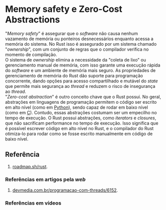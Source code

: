 # Memory safety e Zero-Cost Abstractions

"_Memory safety_" é assegurar que o _software_ não causa nenhum vazamento de memória ou ponteiros desnecessários enquanto acessa a memória do sistema. No Rust isso é assegurado por um sistema chamado "_ownership_", com um conjunto de regras que o compilador verifica no momento de compilação.  
O sistema de _ownership_ elimina a necessidade da "coleta de lixo" ou gerenciamento manual de memória, com isso garante uma execução rápida do _software_ e um ambiente de memória mais seguro. As propriedades de gerenciamento de memória do Rust dão suporte para programação concorrente, dando opções para acesso compartilhado e mutável do _state_ que permite mais segurança ao _thread_ e reduzem o risco de insegurança ao _thread_.  
"_Zero-cost abstraction_" é outro conceito chave que o Rust possui. No geral, abstrações em linguagens de programação permitem o código ser escrito em alto nível (como em [Python](https://pt.wikipedia.org/wiki/Python)), sendo capaz de rodar em baixo nível (como em [C](<https://pt.wikipedia.org/wiki/C_(linguagem_de_programa%C3%A7%C3%A3o)>)). Contudo, essas abstrações costumam ser um empecilho no tempo de execução. O Rust possui abstrações, como _iterators_ e _closures_, que não sacrificam performance no tempo de execução. Isso significa que é possível escrever código em alto nível no Rust, e o compilador do Rust otimiza-lo para rodar como se fosse escrito manualmente em código de baixo nível.

## Referência

1. [roadmap.sh/rust](https://roadmap.sh/rust).

### Referências em artigos pela _web_

1. [devmedia.com.br/programacao-com-threads/6152](https://www.devmedia.com.br/programacao-com-threads/6152).

### Referências em vídeos
